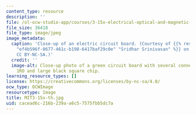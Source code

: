 ```yaml
---
content_type: resource
description: ''
file: /ol-ocw-studio-app/courses/3-15x-electrical-optical-and-magnetic-materials-and-devices-spring-2020/cacead6c216b239aa6c57575fbb5dc7a_MIT3-15x-th.jpg
file_size: 36418
file_type: image/jpeg
image_metadata:
  caption: 'Close-up of an electric circuit board. (Courtesy of {{% resource_link
    "ef4b596f-0677-461c-b198-6417baf29c0e" "Sridhar Srinivasan" %}} on Flickr. License:
    CC BY-NC-SA.)'
  credit: ''
  image-alt: Close-up photo of a green circuit board with several connectors marked
    1RO and large black square chip.
learning_resource_types: []
license: https://creativecommons.org/licenses/by-nc-sa/4.0/
ocw_type: OCWImage
resourcetype: Image
title: MIT3-15x-th.jpg
uid: cacead6c-216b-239a-a6c5-7575fbb5dc7a
---
```

